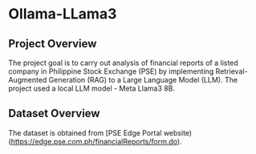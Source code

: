 # Ollama-LLama3
## Project Overview
The project goal is to carry out analysis of financial reports of a listed company in Philippine Stock Exchange (PSE) by implementing Retrieval-Augmented Generation (RAG) to a Large Language Model (LLM). 
The project used a local LLM model - Meta Llama3 8B.

## Dataset Overview
The dataset is obtained from [PSE Edge Portal website)(https://edge.pse.com.ph/financialReports/form.do). 
